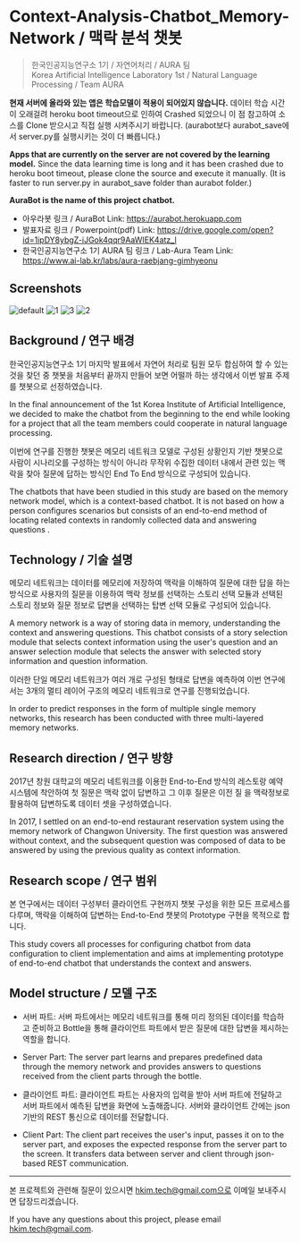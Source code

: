 # Context-Analysis-Chatbot_Memory-Network / 맥락 분석 챗봇


> 한국인공지능연구소 1기 / 자연어처리 / AURA 팀</br>
> Korea Artificial Intelligence Laboratory 1st / Natural Language Processing / Team AURA

<div>
<p>
<strong>현재 서버에 올라와 있는 앱은 학습모델이 적용이 되어있지 않습니다.</strong>
데이터 학습 시간이 오래걸려  heroku boot timeout으로 인하여 Crashed 되었으니 이 점 참고하여 소스를 Clone 받으시고 직접 실행 시켜주시기 바랍니다.
(aurabot보다 aurabot_save에서 server.py를 실행시키는 것이 더 빠릅니다.)
</p>
</div>
<div>
  <p>
<strong>Apps that are currently on the server are not covered by the learning model.</strong> Since the data learning time is long and it has been crashed due to heroku boot timeout, please clone the source and execute it manually. (It is faster to run server.py in aurabot_save folder than aurabot folder.)
  </p>
</div>
<div>
  <p>
<strong>AuraBot is the name of this project chatbot.</strong>
    
- 아우라봇 링크 / AuraBot Link: <https://aurabot.herokuapp.com>
- 발표자료 링크 / Powerpoint(pdf) Link: https://drive.google.com/open?id=1ipDY8ybgZ-iJGok4qqr9AaWIEK4atz_l
- 한국인공지능연구소 1기 AURA 팀 링크 / Lab-Aura Team Link: https://www.ai-lab.kr/labs/aura-raebjang-gimhyeonu
    </p>
  </div>
## Screenshots
![default](https://user-images.githubusercontent.com/41403001/44778524-29e4e900-abb8-11e8-9646-ce516b41419a.JPG)
![1](https://user-images.githubusercontent.com/41403001/44778580-5dc00e80-abb8-11e8-91d9-901fbfccc224.JPG)
![3](https://user-images.githubusercontent.com/41403001/44778623-73cdcf00-abb8-11e8-9ab5-3e9521e98ca1.JPG)
![2](https://user-images.githubusercontent.com/41403001/44778625-75979280-abb8-11e8-869d-4dd423a70c65.JPG)

## Background / 연구 배경
한국인공지능연구소 1기 마지막 발표에서 자연어 처리로 팀원 모두 합심하여 할 수 있는 것을 찾던 중 챗봇을 처음부터 끝까지 만들어 보면 어떨까 하는 생각에서 이번 발표 주제를 챗봇으로 선정하였습니다.

In the final announcement of the 1st Korea Institute of Artificial Intelligence, we decided to make the chatbot from the beginning to the end while looking for a project that all the team members could cooperate in natural language processing.

이번에 연구를 진행한 챗봇은 메모리 네트워크 모델로 구성된 상황인지 기반 챗봇으로 사람이 시나리오를 구성하는 방식이 아니라 무작위 수집한 데이터 내에서 관련 있는 맥락을 찾아 질문에 답하는 방식인 End To End 방식으로 구성되어 있습니다.

The chatbots that have been studied in this study are based on the memory network model, which is a context-based chatbot. It is not based on how a person configures scenarios but consists of an end-to-end method of locating related contexts in randomly collected data and answering questions .

## Technology / 기술 설명
메모리 네트워크는 데이터를 메모리에 저장하여 맥락을 이해하여 질문에 대한 답을 하는 방식으로 사용자의 질문을 이용하여 맥락 정보를 선택하는 스토리 선택 모듈과 선택된 스토리 정보와 질문 정보로 답변을 선택하는 탑변 선택 모듈로 구성되어 있습니다.

A memory network is a way of storing data in memory, understanding the context and answering questions. This chatbot consists of a story selection module that selects context information using the user's question and an answer selection module that selects the answer with selected story information and question information.

이러한 단일 메모리 네트워크가 여러 개로 구성된 형태로 답변을 예측하여 이번 연구에서는 3개의 멀티 레이어 구조의 메모리 네트워크로 연구를 진행되었습니다.

In order to predict responses in the form of multiple single memory networks, this research has been conducted with three multi-layered memory networks.

## Research direction / 연구 방향
2017년 창원 대학교의 메모리 네트워크를 이용한 End-to-End 방식의 레스토랑 예약 시스템에 착안하여 첫 질문은 맥락 없이 답변하고 그 이후 질문은 이전 질 을 맥락정보로 활용하여 답변하도록 데이터 셋을 구성하였습니다.

In 2017, I settled on an end-to-end restaurant reservation system using the memory network of Changwon University. The first question was answered without context, and the subsequent question was composed of data to be answered by using the previous quality as context information.

## Research scope / 연구 범위
본 연구에서는 데이터 구성부터 클라이언트 구현까지 챗봇 구성을 위한 모든 프로세스를 다루며, 맥락을 이해하여 답변하는 End-to-End 챗봇의 Prototype 구현을 목적으로 합니다.

This study covers all processes for configuring chatbot from data configuration to client implementation and aims at implementing prototype of end-to-end chatbot that understands the context and answers.

## Model structure / 모델 구조

- 서버 파트: 서버 파트에서는 메모리 네트워크를 통해 미리 정의된 데이터를 학습하고 준비하고 Bottle을 통해 클라이언트 파트에서 받은 질문에 대한 답변을 제시하는 역할을 합니다.

- Server Part: The server part learns and prepares predefined data through the memory network and provides answers to questions received from the client parts through the bottle.

- 클라이언트 파트: 클라이언트 파트는 사용자의 입력을 받아 서버 파트에 전달하고 서버 파트에서 예측된 답변을 화면에 노출해줍니다. 서버와 클라이언트 간에는 json 기반의 REST 통신으로 데이터를 전달합니다.

- Client Part: The client part receives the user's input, passes it on to the server part, and exposes the expected response from the server part to the screen. It transfers data between server and client through json-based REST communication.

---
본 프로젝트와 관련해 질문이 있으시면 hkim.tech@gmail.com으로 이메일 보내주시면 답장드리겠습니다.

If you have any questions about this project, please email hkim.tech@gmail.com.
